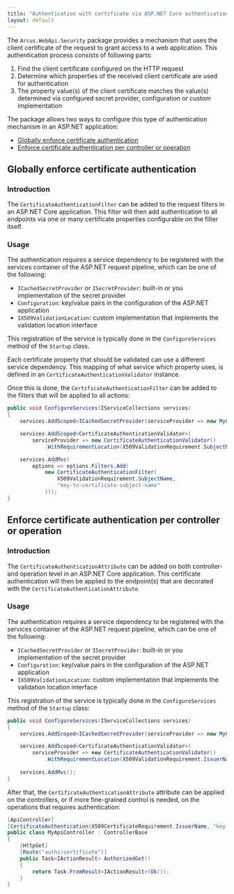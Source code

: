 ```yaml
---
title: "Authentication with certificate via ASP.NET Core authentication filters"
layout: default
---
```


The `Arcus.WebApi.Security` package provides a mechanism that uses the client certificate of the request to grant access to a web application.
This authentication process consists of following parts:

1. Find the client certificate configured on the HTTP request
2. Determine which properties of the received client certificate are used for authentication
3. The property value(s) of the client certificate matches the value(s) determined via configured secret provider, configuration or custom implementation

The package allows two ways to configure this type of authentication mechanism in an <span>ASP.NET</span> application:
- [Globally enforce certificate authentication](#Globally-enforce-certificate-authentication)
- [Enforce certificate authentication per controller or operation](#Enforce-certificate-authentication-per-controller-or-operation)

## Globally enforce certificate authentication

### Introduction

The `CertificateAuthenticationFilter` can be added to the request filters in an <span>ASP.NET</span> Core application.
This filter will then add authentication to all endpoints via one or many certificate properties configurable on the filter itself.

### Usage

The authentication requires a service dependency to be registered with the services container of the <span>ASP.NET</span> request pipeline, which can be one of the following:
- `ICachedSecretProvider` or `ISecretProvider`: built-in or you implementation of the secret provider
- `Configuration`: key/value pairs in the configuration of the <span>ASP.NET</span> application
- `IX509ValidationLocation`: custom implementation that implements the validation location interface

This registration of the service is typically done in the `ConfigureServices` method of the `Startup` class.

Each certificate property that should be validated can use a different service dependency. 
This mapping of what service which property uses, is defined in an `CertificateAuthenticationValidator` instance.

Once this is done, the `CertificateAuthenticationFilter` can be added to the filters that will be applied to all actions:

```csharp
public void ConfigureServices(IServiceCollections services)
{
    services.AddScoped<ICachedSecretProvider(serviceProvider => new MyCachedSecretProvider());

    services.AddScoped<CertificateAuthenticationValidator>(
        serviceProvider => new CertificateAuthenticationValidator()
            .WithRequirementLocation(X509ValidationRequirement.SubjectName, X509ValidationLocation.SecretProvider));

    services.AddMvc(
        options => options.Filters.Add(
            new CertificateAuthenticationFilter(
                X509ValidationRequirement.SubjectName,
                "key-to-certificate-subject-name"
            )));
}
```

## Enforce certificate authentication per controller or operation

### Introduction

The `CertificateAuthenticationAttribute` can be added on both controller- and operation level in an <span>ASP.NET</span> Core application.
This certificate authentication will then be applied to the endpoint(s) that are decorated with the `CertificateAuthenticationAttribute`.

### Usage

The authentication requires a service dependency to be registered with the services container of the <span>ASP.NET</span> request pipeline, which can be one of the following:
- `ICachedSecretProvider` or `ISecretProvider`: built-in or you implementation of the secret provider
- `Configuration`: key/value pairs in the configuration of the <span>ASP.NET</span> application
- `IX509ValidationLocation`: custom implementation that implements the validation location interface

This registration of the service is typically done in the `ConfigureServices` method of the `Startup` class:

```csharp
public void ConfigureServices(IServiceCollections services)
{
    services.AddScoped<ICachedSecretProvider(serviceProvider => new MyCachedSecretProvider());

    services.AddScoped<CertificateAuthenticationValidator>(
        serviceProvider => new CertificateAuthenticationValidator()
            .WithRequirementLocation(X509ValidationRequirement.IssuerName, X509ValidationLocation.SecretProvider));
 
    services.AddMvc();
}
```

After that, the `CertificateAuthenticationAttribute` attribute can be applied on the controllers, or if more fine-grained control is needed, on the operations that requires authentication:

```csharp
[ApiController]
[CertificateAuthentication(X509CertificateRequirement.IssuerName, "key-to-certificate-issuer-name")]
public class MyApiController : ControllerBase
{
    [HttpGet]
    [Route("authz/certificate")]
    public Task<IActionResult> AuthorizedGet()
    {
        return Task.FromResult<IActionResult>(Ok());
    }
}
```
